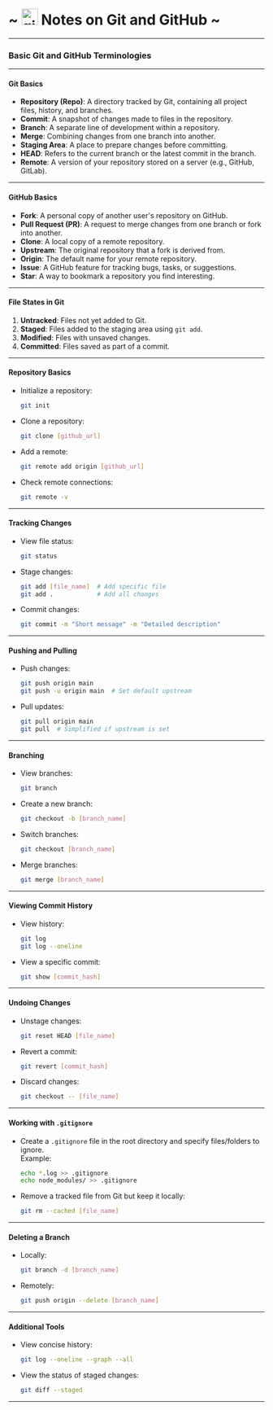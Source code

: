 
#  ~ <a href="https://git-scm.com/" target="_blank" rel="noreferrer"> <img src="https://www.vectorlogo.zone/logos/git-scm/git-scm-icon.svg" alt="git" height="32"/></a> **Notes on Git and GitHub ~**

---
### **Basic Git and GitHub Terminologies**

---

#### **Git Basics**
- **Repository (Repo)**: A directory tracked by Git, containing all project files, history, and branches.
- **Commit**: A snapshot of changes made to files in the repository.
- **Branch**: A separate line of development within a repository.
- **Merge**: Combining changes from one branch into another.
- **Staging Area**: A place to prepare changes before committing.
- **HEAD**: Refers to the current branch or the latest commit in the branch.
- **Remote**: A version of your repository stored on a server (e.g., GitHub, GitLab).

---

#### **GitHub Basics**
- **Fork**: A personal copy of another user's repository on GitHub.
- **Pull Request (PR)**: A request to merge changes from one branch or fork into another.
- **Clone**: A local copy of a remote repository.
- **Upstream**: The original repository that a fork is derived from.
- **Origin**: The default name for your remote repository.
- **Issue**: A GitHub feature for tracking bugs, tasks, or suggestions.
- **Star**: A way to bookmark a repository you find interesting.

---

#### **File States in Git**
1. **Untracked**: Files not yet added to Git.
2. **Staged**: Files added to the staging area using `git add`.
3. **Modified**: Files with unsaved changes.
4. **Committed**: Files saved as part of a commit.

---

#### **Repository Basics**  
- Initialize a repository:  
  ```bash
  git init
  ```

- Clone a repository:  
  ```bash
  git clone [github_url]
  ```

- Add a remote:  
  ```bash
  git remote add origin [github_url]
  ```

- Check remote connections:  
  ```bash
  git remote -v
  ```

---

#### **Tracking Changes**  
- View file status:  
  ```bash
  git status
  ```

- Stage changes:  
  ```bash
  git add [file_name]  # Add specific file
  git add .            # Add all changes
  ```

- Commit changes:  
  ```bash
  git commit -m "Short message" -m "Detailed description"
  ```

---

#### **Pushing and Pulling**  
- Push changes:  
  ```bash
  git push origin main
  git push -u origin main  # Set default upstream
  ```

- Pull updates:  
  ```bash
  git pull origin main
  git pull  # Simplified if upstream is set
  ```

---

#### **Branching**  
- View branches:  
  ```bash
  git branch
  ```

- Create a new branch:  
  ```bash
  git checkout -b [branch_name]
  ```

- Switch branches:  
  ```bash
  git checkout [branch_name]
  ```

- Merge branches:  
  ```bash
  git merge [branch_name]
  ```

---

#### **Viewing Commit History**  
- View history:  
  ```bash
  git log
  git log --oneline
  ```

- View a specific commit:  
  ```bash
  git show [commit_hash]
  ```

---

#### **Undoing Changes**  
- Unstage changes:  
  ```bash
  git reset HEAD [file_name]
  ```

- Revert a commit:  
  ```bash
  git revert [commit_hash]
  ```

- Discard changes:  
  ```bash
  git checkout -- [file_name]
  ```

---

#### **Working with `.gitignore`**  
- Create a `.gitignore` file in the root directory and specify files/folders to ignore.  
  Example:  
  ```bash
  echo *.log >> .gitignore
  echo node_modules/ >> .gitignore
  ```

- Remove a tracked file from Git but keep it locally:  
  ```bash
  git rm --cached [file_name]
  ```

---

#### **Deleting a Branch**  
- Locally:  
  ```bash
  git branch -d [branch_name]
  ```

- Remotely:  
  ```bash
  git push origin --delete [branch_name]
  ```

---

#### **Additional Tools**  
- View concise history:  
  ```bash
  git log --oneline --graph --all
  ```

- View the status of staged changes:  
  ```bash
  git diff --staged
  ```  
---